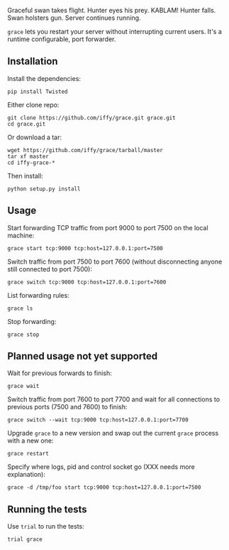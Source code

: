 Graceful swan takes flight.  Hunter eyes his prey.  KABLAM!  Hunter falls.  Swan holsters gun.  Server continues running.

``grace`` lets you restart your server without interrupting current users.  It's a runtime configurable, port forwarder.


## Installation ##

Install the dependencies:

    pip install Twisted

Either clone repo:

    git clone https://github.com/iffy/grace.git grace.git
    cd grace.git

Or download a tar:

    wget https://github.com/iffy/grace/tarball/master
    tar xf master
    cd iffy-grace-*

Then install:

    python setup.py install


## Usage ##

Start forwarding TCP traffic from port 9000 to port 7500 on the local machine:

    grace start tcp:9000 tcp:host=127.0.0.1:port=7500


Switch traffic from port 7500 to port 7600 (without disconnecting anyone still connected to port 7500):

    grace switch tcp:9000 tcp:host=127.0.0.1:port=7600


List forwarding rules:

    grace ls


Stop forwarding:

    grace stop


## Planned usage not yet supported ##


Wait for previous forwards to finish:

    grace wait

Switch traffic from port 7600 to port 7700 and wait for all connections to previous ports (7500 and 7600) to finish:

    grace switch --wait tcp:9000 tcp:host=127.0.0.1:port=7700

Upgrade ``grace`` to a new version and swap out the current ``grace`` process with a new one:

    grace restart

Specify where logs, pid and control socket go (XXX needs more explanation):

    grace -d /tmp/foo start tcp:9000 tcp:host=127.0.0.1:port=7500


## Running the tests ##

Use ``trial`` to run the tests:

    trial grace


